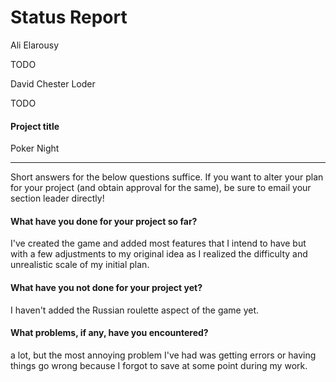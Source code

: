 # Status Report

Ali Elarousy

TODO

David Chester Loder

TODO

#### Project title

Poker Night

***

Short answers for the below questions suffice. If you want to alter your plan for your project (and obtain approval for the same), be sure to email your section leader directly!

#### What have you done for your project so far?

I've created the game and added most features that I intend to have but with a few adjustments to my original idea as I realized the difficulty and unrealistic scale of my initial plan.

#### What have you not done for your project yet?

I haven't added the Russian roulette aspect of the game yet.

#### What problems, if any, have you encountered?

a lot, but the most annoying problem I've had was getting errors or having things go wrong because I forgot to save at some point during my work.
